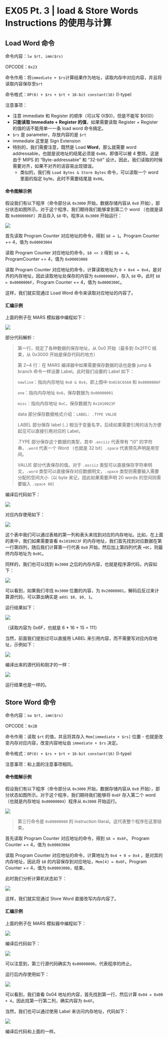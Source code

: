 # EX05 Pt. 3 | load & Store Words Instructions 的使用与计算

## Load Word 命令
命令内容：`lw $rt, imm($rs)`

OPCODE：`0x23`

命令作用：将`immediate + $rs`计算结果作为地址，读取内存中对应内容，并且将读取内容保存至`$rt`

命令格式：`OP(6) + $rs + $rt + 16-bit constant(16)` (I-type)

注意事项：
- 注意 immediate 和 Register 的顺序（可以写 0($0)，但是不能写 $0(0)）
-  **只能读取 Immediate + Register 的值**，如果需要读取 Register + Register 的值的话不能用单一一条 load word 命令搞定。
- `$rs` 是 parameter，存放内容的是 `$rt` 
- immediate 这里是 Sign Extension
- 特别的，我们需要注意，既然是 Load **Word**，那么就需要 word addressable，也就是说地址的结尾必须是 `0x00`，即值可以被 4 整除。这是由于 MIPS 的 “Byte-addressable" 和 “32-bit” 设计。因此，我们读取的时候需要对齐，如果不对齐的话容易出现错误。
	- 类似的，我们有 `Load Bytes & Store Bytes` 命令，可以读取一个 word 里面的指定 byte。此时不需要结尾是 `0x00`。

#### 命令图解示例

假设我们有以下程序（命令部分从 `0x3000` 开始，数据存储内容从 `0x0` 开始），部分状态如图所示。对于这个程序，我们期待我们能够拿到第二个 word （也就是读取 `0x0000006F`）并且存入 `$8` 中。程序从 `0x3000` 开始运行：

![](EX05%20Pt.%203%20%7C%20load%20&%20Store%20Words%20Instructions%20%E7%9A%84%E4%BD%BF%E7%94%A8%E4%B8%8E%E8%AE%A1%E7%AE%97/image.png)

首先读取 Program Counter 对应地址的命令，得到 `$8 = 1`。Program Counter += 4，值为 `0x00003004`

读取 Program Counter 对应地址的命令，`$8 << 2` 得到 `$8 = 4`。ProgramCounter += 4，值为 `0x00003008`

读取 Program Counter 对应地址的命令，计算读取地址为 `0 + 0x4 = 0x4`，是对齐的内存地址，因此读取地址处保存的内容为 `0x0000006F`，存入 `$8` 中。此时 `$8 = 0x0000006F`，Program Counter += 4，值为 `0x0000300C`。

这样，我们就实现通过 Load Word 命令来读取对应地址的内容了。

#### 汇编示例
上面的例子在 MARS 模拟器中编程如下：

![](EX05%20Pt.%203%20%7C%20load%20&%20Store%20Words%20Instructions%20%E7%9A%84%E4%BD%BF%E7%94%A8%E4%B8%8E%E8%AE%A1%E7%AE%97/4683F3A6-C86B-48D7-A25F-62A69749FEB6.png)

部分代码解析：
> 第一行，规定了各种数据的保存地址，从 0x0 开始（最多到 0x2FFC 结束，从 0x3000 开始是保存代码的地方）  
>
> 第 2~4 行：在 MARS 编译器中如果需要保存数据的话也是像 jump & branch 命令一样设置 Label。此时我们设置的 Label 如下：  
>
> `newline`：指向内存地址 `0x0 & 0x4`，即上图中 `0x6C6C6568` 和 `0x0000006F`  
>
> `one`：指向内存地址 `0x8`，保存数据为 `0x00000001`  
>
> `misc`：指向内存地址 `0xC`，保存数据为 `0x1010023F`  
>
> data 部分保存数据格式介绍：`LABEL: .TYPE VALUE`  
>
> LABEL 部分保存 label (..) 相当于变量名字。后续如果需要引用的话为方便起见可以直接引用对应的 Label。  
>
> .TYPE 部分保存这个数据的类型，其中 `.asciiz` 代表带有 “\0” 的字符串，`.word` 代表一个 Word （也就是 32 bit）`.space` 代表预先声明是用空间。  
>
> VALUE 部分代表保存的值。对于 `.asciiz` 类型可以直接保存字符串明文，`.word` 类型可以直接保存对应数据明文，`.space` 类型则需要输入需要分配的空间大小（以 byte 来记，因此如果需要声明 20 words 的空间则需要输入 `.space 80`）  

编译后代码如下：

![](EX05%20Pt.%203%20%7C%20load%20&%20Store%20Words%20Instructions%20%E7%9A%84%E4%BD%BF%E7%94%A8%E4%B8%8E%E8%AE%A1%E7%AE%97/2748DD4E-4AF5-4577-9930-F7C996D61EEE.png)

对应内存使用如下：

![](EX05%20Pt.%203%20%7C%20load%20&%20Store%20Words%20Instructions%20%E7%9A%84%E4%BD%BF%E7%94%A8%E4%B8%8E%E8%AE%A1%E7%AE%97/E81259C5-196A-4BB4-90F1-0EE73F5E66E5.png)

这个表中我们可以通过表格的第一列和表头来找到对应的内存地址。比如，在上面的表中，我们如果需要查看 `0x1010023F` 的内存地址，我们首先找到对应数据在第一行第四列，随后我们计算第一行代表 `0x0` 开始，然后加上第四列代表 `+0C`，则最终内存地址为 `0x0C`。

同样的，我们也可以找到 `0x3000` 之后的内存内容，也就是程序源代码，内容如下：

![](EX05%20Pt.%203%20%7C%20load%20&%20Store%20Words%20Instructions%20%E7%9A%84%E4%BD%BF%E7%94%A8%E4%B8%8E%E8%AE%A1%E7%AE%97/481D7CFD-0A7A-411E-ACEF-79F70B029B8A.png)

可以看到，如果我们寻找 `0x3000` 位置的内容，为 `0x20080001`，解码后反过来计算源代码，可以算出确实是 `addi $8, $0, 1`。

运行结果如下：

![](EX05%20Pt.%203%20%7C%20load%20&%20Store%20Words%20Instructions%20%E7%9A%84%E4%BD%BF%E7%94%A8%E4%B8%8E%E8%AE%A1%E7%AE%97/96CA78B6-2135-4DF1-ADB8-3B7890D33D63.png)

（读取内容为 0x6F，也就是 6 * 16 + 15 = 111）

当然，前面我们提到过可以直接用 LABEL 来引用内容，而不需要写对应内存地址，示例如下：

![](EX05%20Pt.%203%20%7C%20load%20&%20Store%20Words%20Instructions%20%E7%9A%84%E4%BD%BF%E7%94%A8%E4%B8%8E%E8%AE%A1%E7%AE%97/5D527832-7C24-442B-AA8C-89EEF1C1D0A6.png)

编译出来的源代码和刚才的一样：

![](EX05%20Pt.%203%20%7C%20load%20&%20Store%20Words%20Instructions%20%E7%9A%84%E4%BD%BF%E7%94%A8%E4%B8%8E%E8%AE%A1%E7%AE%97/30A48030-09F9-468E-A799-CF1B44479C3C.png)

运行结果也是一样的。

## Store Word 命令
命令内容：`sw $rt, imm($rs)` 

OPCODE：`0x2B`

命令作用：读取 `$rt` 的值，并且将其存入 `Mem[immediate + $rs]` 位置 - 也就是改变内存对应内容，改变内容地址由 `immediate + $rs`  决定。

命令格式：`OP(6) + $rs + $rt + 16-bit constant(16)` (I-type)

注意事项：和上面的注意事项相同。

#### 命令图解示例
假设我们有以下程序（命令部分从 `0x3000` 开始，数据存储内容从 `0x0` 开始），部分状态如图所示。对于这个程序，我们期待我们能够将 `0x6F` 存入第二个 word（也就是内存地址 `0x00000004`）程序从 `0x3000` 开始运行。

![](EX05%20Pt.%203%20%7C%20load%20&%20Store%20Words%20Instructions%20%E7%9A%84%E4%BD%BF%E7%94%A8%E4%B8%8E%E8%AE%A1%E7%AE%97/image%202.png)
> 第三行命令是 `0x00000000` 的 instruction literal。这代表整个程序在这里结束。  

首先读取 Program Counter 对应地址的命令，得到 `$8 = 0x6F`。 Program Counter += 4，值为 `0x00003004`

读取 Program Counter 对应地址的命令，计算地址为 `0x4 + 0 = 0x4` ，是对其的内存地址，因此将 `$8` 的内容保存到对应地址，`Mem[4] = 0x6F`。Program Counter += 4，值为 `0x00003008`，结束。

此时我们分析计算机状态如下：

![](EX05%20Pt.%203%20%7C%20load%20&%20Store%20Words%20Instructions%20%E7%9A%84%E4%BD%BF%E7%94%A8%E4%B8%8E%E8%AE%A1%E7%AE%97/image%203.png)

这样，我们就实现通过 Store Word 直接改写内存内容了。

#### 汇编示例
上面的例子在 MARS 模拟器中编程如下：

![](EX05%20Pt.%203%20%7C%20load%20&%20Store%20Words%20Instructions%20%E7%9A%84%E4%BD%BF%E7%94%A8%E4%B8%8E%E8%AE%A1%E7%AE%97/C2B4384B-CA3D-4A9C-AA5B-F279C2CEDEDD.png)

编译后代码如下：

![](EX05%20Pt.%203%20%7C%20load%20&%20Store%20Words%20Instructions%20%E7%9A%84%E4%BD%BF%E7%94%A8%E4%B8%8E%E8%AE%A1%E7%AE%97/363C0151-48C6-47DA-9DF9-D5F99FFF38D0.png)

可以注意到，第三行源代码确实为 `0x00000000`，代表程序的终止。

运行后内存使用如下：

![](EX05%20Pt.%203%20%7C%20load%20&%20Store%20Words%20Instructions%20%E7%9A%84%E4%BD%BF%E7%94%A8%E4%B8%8E%E8%AE%A1%E7%AE%97/5CCC063B-2D25-4F4E-A6A1-901E64B4D682.png)

可以看到，我们查看 0x04 地址的内容，首先找到第一行，然后计算 `0x04 = 0x00 + 4`，因此找第一行第二列，确实内容为 `0x6F`。

当然，我们也可以通过使用 Label 来访问内存地址，代码如下：

![](EX05%20Pt.%203%20%7C%20load%20&%20Store%20Words%20Instructions%20%E7%9A%84%E4%BD%BF%E7%94%A8%E4%B8%8E%E8%AE%A1%E7%AE%97/A0338176-2B91-4B78-8274-9F09925DBCA8.png)

编译后代码和上面的一样。
